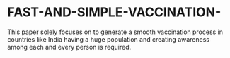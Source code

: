 # FAST-AND-SIMPLE-VACCINATION-
This paper solely focuses on to generate a smooth vaccination process in countries like India  having a huge population and creating awareness among each and every person is required.  
